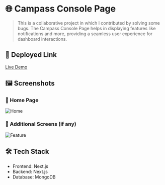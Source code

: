 # 🌐 Campass Console Page

> This is a collaborative project in which I contributed by solving some bugs. The Campass Console Page helps in displaying features like notifications and more, providing a seamless user experience for dashboard interactions.

## 🚀 Deployed Link

[Live Demo](https://zeroday-campass-project.vercel.app/)

## 🖼️ Screenshots

### 📸 Home Page
![Home](screenshots/home.png)

### 📸 Additional Screens (if any)
![Feature](screenshots/feature.png)

## 🛠️ Tech Stack

- Frontend: Next.js
- Backend: Next.js
- Database: MongoDB

